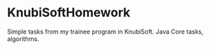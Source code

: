 # KnubiSoftHomework
Simple tasks from my trainee program in KnubiSoft.
Java Core tasks, algorithms.
